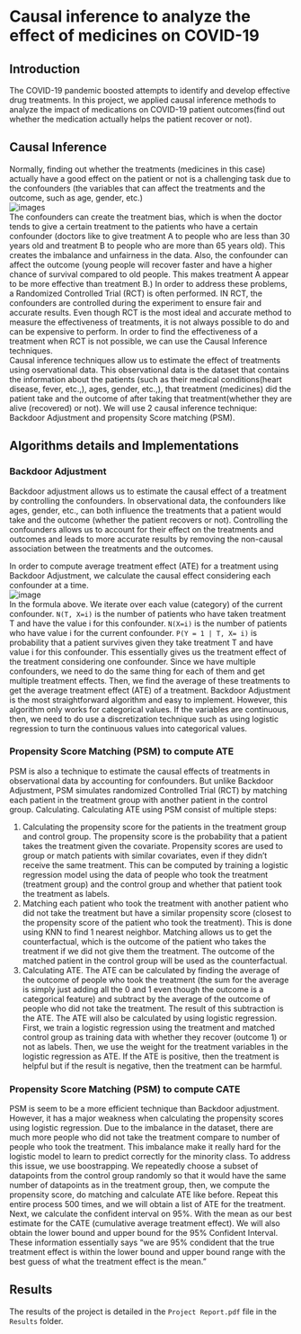 # Causal inference to analyze the effect of medicines on COVID-19
## Introduction
The COVID-19 pandemic boosted attempts to identify and develop effective drug treatments. In this project, we applied causal inference methods to analyze the impact of medications on COVID-19 patient outcomes(find out whether the medication actually helps the patient recover or not).

## Causal Inference
Normally, finding out whether the treatments (medicines in this case) actually have a good effect on the patient or not is a challenging task due to the confounders (the variables that can affect the treatments and the outcome, such as age, gender, etc.) <br>
![images](https://github.com/user-attachments/assets/b1d3682a-c12a-43e2-9d03-2d68eaae3eda) <br>
The confounders can create the treatment bias, which is when the doctor tends to give a certain treatment to the patients who have a certain confounder (doctors like to give treatment A to people who are less than 30 years old and treatment B to people who are more than 65 years old).
This creates the imbalance and unfairness in the data. Also, the confounder can affect the outcome (young people will recover faster and have a higher chance of survival compared to old people. This makes treatment A appear to be more effective than treatment B.)
In order to address these problems, a Randomized Controlled Trial (RCT) is often performed. IN RCT, the confounders are controlled during the experiment to ensure fair and accurate results. Even though RCT is the most ideal and accurate method to measure the effectiveness of treatments, it is not always possible to do and can be expensive to perform.
In order to find the effectiveness of a treatment when RCT is not possible, we can use the Causal Inference techniques.  
Causal inference techniques allow us to estimate the effect of treatments using oservational data. This observational data is the dataset that contains the information about the patients (such as their medical conditions(heart disease, fever, etc.,), ages, gender, etc.,), that treatment (medicines) did the patient take and the outcome of after taking that treatment(whether they are alive (recovered) or not).
We will use 2 causal inference technique: Backdoor Adjustment and propensity Score matching (PSM).

## Algorithms details and Implementations
### Backdoor Adjustment
Backdoor adjustment allows us to estimate the causal effect of a treatment by controlling the confounders. In observational data, the confounders like ages, gender, etc., can both influence the treatments that a patient would take and the outcome (whether the patient recovers or not). Controlling the confounders allows us to account for their effect on the treatments and outcomes and leads to more accurate results by removing the non-causal association between the treatments and the outcomes.

In order to compute average treatment effect (ATE) for a treatment using Backdoor Adjustment, we calculate the causal effect considering each confounder at a time. <br>
![image](https://github.com/user-attachments/assets/b5f7282a-ce77-435c-86a9-b012f8856965) <br>
In the formula above. We iterate over each value (category) of the current confounder. `N(T, X=i)` is the number of patients who have taken treatment T and have the value i for this confounder. `N(X=i)` is the number of patients who have value i for the current confounder. `P(Y = 1 | T, X= i)` is probability that a patient survives given they take treatment T and have value i for this confounder. This essentially gives us the treatment effect of the treatment considering one confounder.
Since we have multiple confounders, we need to do the same thing for each of them and get multiple treatment effects. Then, we find the average of these treatments to get the average treatment effect (ATE) of a treatment.
Backdoor Adjustment is the most straightforward algorithm and easy to implement. However, this algorithm only works for categorical values. If the variables are continuous, then, we need to do use a discretization technique such as using logistic regression to turn the continuous values into categorical values. 
### Propensity Score Matching (PSM) to compute ATE
PSM is also a technique to estimate the causal effects of treatments in observational data by accounting for confounders. But unlike Backdoor Adjustment, PSM simulates randomized Controlled Trial (RCT) by matching each patient in the treatment group with another patient in the control group. Calculating. Calculating ATE using PSM consist of multiple steps:
1.	Calculating the propensity score for the patients in the treatment group and control group. The propensity score is the probability that a patient takes the treatment given the covariate. Propensity scores are used to group or match patients with similar covariates, even if they didn’t receive the same treatment. This can be computed by training a logistic regression model using the data of people who took the treatment (treatment group) and the control group and whether that patient took the treatment as labels.
2.	Matching each patient who took the treatment with another patient who did not take the treatment but have a similar propensity score (closest to the propensity score of the patient who took the treatment). This is done using KNN to find 1 nearest neighbor. Matching allows us to get the counterfactual, which is the outcome of the patient who takes the treatment if we did not give them the treatment. The outcome of the matched patient in the control group will be used as the counterfactual.
3.	Calculating ATE. The ATE can be calculated by finding the average of the outcome of people who took the treatment (the sum for the average is simply just adding all the 0 and 1 even though the outcome is a categorical feature) and subtract by the average of the outcome of people who did not take the treatment. The result of this subtraction is the ATE. The ATE will also be calculated by using logistic regression. First, we train a logistic regression using the treatment and matched control group as training data with whether they recover (outcome 1) or not as labels. Then, we use the weight for the treatment variables in the logistic regression as ATE. If the ATE is positive, then the treatment is helpful but if the result is negative, then the treatment can be harmful.

### Propensity Score Matching (PSM) to compute CATE
PSM is seem to be a more efficient technique than Backdoor adjustment. However, it has a major weakness when calculating the propensity scores using logistic regression. Due to the imbalance in the dataset, there are much more people who did not take the treatment compare to number of people who took the treatment. This imbalance make it really hard for the logistic model to learn to predict correctly for the minority class. To address this issue, we use boostrapping. We repeatedly choose a subset of datapoints from the control group randomly so that it would have the same number of datapoints as in the treatment group, then, we compute the propensity score, do matching and calculate ATE like before. Repeat this entire process 500 times, and we will obtain a list of ATE for the treatment. Next, we calculate the confident interval on 95%. With the mean as our best estimate for the CATE (cumulative average treatment effect). We will also obtain the lower bound and upper bound for the 95% Confident Interval. These information essentially says “we are 95% condident that the true treatment effect is within the lower bound and upper bound range with the best guess of what the treatment effect is the mean.”

## Results
The results of the project is detailed in the `Project Report.pdf` file in the `Results` folder. 

